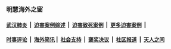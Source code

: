 
### 明慧海外之窗

####  [武汉肺炎](indexes/365.md?t=05180900) &nbsp;|&nbsp;  [迫害案例综述](indexes/328.md?t=05180900) &nbsp;|&nbsp; [迫害致死案例](indexes/277.md?t=05180900)  &nbsp;|&nbsp; [更多迫害案例](indexes/81.md?t=05180900)  &nbsp;|&nbsp; 
####  [时事评论](indexes/19.md?t=05180900) &nbsp;|&nbsp; [海外简讯](indexes/245.md?t=05180900)&nbsp;|&nbsp;  [社会支持](indexes/140.md?t=05180900) &nbsp;|&nbsp; [褒奖决议](indexes/282.md?t=05180900) &nbsp;|&nbsp; [社区报道](indexes/91.md?t=05180900)  &nbsp;|&nbsp; [天人之间](indexes/78.md?t=05180900) 

